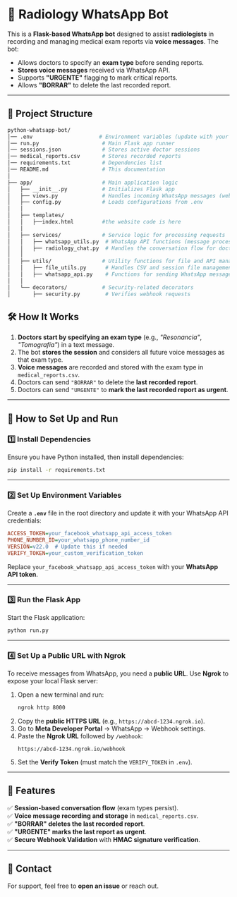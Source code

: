 # 🏥 Radiology WhatsApp Bot

This is a **Flask-based WhatsApp bot** designed to assist **radiologists** in recording and managing medical exam reports via **voice messages**. The bot:
- Allows doctors to specify an **exam type** before sending reports.
- **Stores voice messages** received via WhatsApp API.
- Supports **"URGENTE"** flagging to mark critical reports.
- Allows **"BORRAR"** to delete the last recorded report.

---

## **📂 Project Structure**
```bash
python-whatsapp-bot/
│── .env                     # Environment variables (update with your WhatsApp API keys)
│── run.py                    # Main Flask app runner
│── sessions.json             # Stores active doctor sessions
│── medical_reports.csv       # Stores recorded reports
│── requirements.txt          # Dependencies list
│── README.md                 # This documentation
│
├── app/                      # Main application logic
│   ├── __init__.py           # Initializes Flask app
│   ├── views.py              # Handles incoming WhatsApp messages (webhooks)
│   ├── config.py             # Loads configurations from .env
│   │
│   ├── templates/
│   │   ├──index.html         #the website code is here
│   │
│   ├── services/             # Service logic for processing requests
│   │   ├── whatsapp_utils.py  # WhatsApp API functions (message processing)
│   │   ├── radiology_chat.py  # Handles the conversation flow for doctors
│   │
│   ├── utils/                # Utility functions for file and API management
│   │   ├── file_utils.py      # Handles CSV and session file management
│   │   ├── whatsapp_api.py    # Functions for sending WhatsApp messages
│   │
│   └── decorators/           # Security-related decorators
│       ├── security.py        # Verifies webhook requests

```
## **🛠️ How It Works**
1. **Doctors start by specifying an exam type** (e.g., *"Resonancia"*, *"Tomografía"*) in a text message.
2. The bot **stores the session** and considers all future voice messages as that exam type.
3. **Voice messages** are recorded and stored with the exam type in `medical_reports.csv`.
4. Doctors can send `"BORRAR"` to delete the **last recorded report**.
5. Doctors can send `"URGENTE"` to **mark the last recorded report as urgent**.

---

## **🚀 How to Set Up and Run**
### **1️⃣ Install Dependencies**
Ensure you have Python installed, then install dependencies:
```bash
pip install -r requirements.txt
```

---

### **2️⃣ Set Up Environment Variables**
Create a **`.env`** file in the root directory and update it with your WhatsApp API credentials:

```ini
ACCESS_TOKEN=your_facebook_whatsapp_api_access_token
PHONE_NUMBER_ID=your_whatsapp_phone_number_id
VERSION=v22.0  # Update this if needed
VERIFY_TOKEN=your_custom_verification_token
```
Replace `your_facebook_whatsapp_api_access_token` with your **WhatsApp API token**.

---

### **3️⃣ Run the Flask App**
Start the Flask application:
```bash
python run.py
```

---

### **4️⃣ Set Up a Public URL with Ngrok**
To receive messages from WhatsApp, you need a **public URL**. Use **Ngrok** to expose your local Flask server:

1. Open a new terminal and run:
   ```bash
   ngrok http 8000
   ```
2. Copy the **public HTTPS URL** (e.g., `https://abcd-1234.ngrok.io`).
3. Go to **Meta Developer Portal** → WhatsApp → Webhook settings.
4. Paste the **Ngrok URL** followed by `/webhook`:
   ```
   https://abcd-1234.ngrok.io/webhook
   ```
5. Set the **Verify Token** (must match the `VERIFY_TOKEN` in `.env`).

---

## **📌 Features**
✅ **Session-based conversation flow** (exam types persist).  
✅ **Voice message recording and storage** in `medical_reports.csv`.  
✅ **"BORRAR" deletes the last recorded report**.  
✅ **"URGENTE" marks the last report as urgent**.  
✅ **Secure Webhook Validation** with **HMAC signature verification**.

---

## **📧 Contact**
For support, feel free to **open an issue** or reach out.
```
